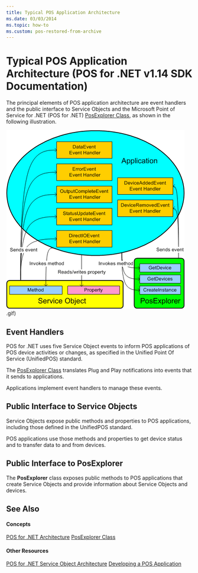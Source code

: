 ```yaml
---
title: Typical POS Application Architecture
ms.date: 03/03/2014
ms.topic: how-to
ms.custom: pos-restored-from-archive
---
```


# Typical POS Application Architecture (POS for .NET v1.14 SDK Documentation)

The principal elements of POS application architecture are event handlers and the public interface to Service Objects and the Microsoft Point of Service for .NET (POS for .NET) [PosExplorer Class](posexplorer-class.md), as shown in the following illustration.

![Diagram of event handlers and the public interface to Service Objects and POS for .NET](media/typical-pos-architecture.gif).gif)

## Event Handlers

POS for .NET uses five Service Object events to inform POS applications of POS device activities or changes, as specified in the Unified Point Of Service (UnifiedPOS) standard.

The [PosExplorer Class](posexplorer-class.md) translates Plug and Play notifications into events that it sends to applications.

Applications implement event handlers to manage these events.

## Public Interface to Service Objects

Service Objects expose public methods and properties to POS applications, including those defined in the UnifiedPOS standard.

POS applications use those methods and properties to get device status and to transfer data to and from devices.

## Public Interface to PosExplorer

The **PosExplorer** class exposes public methods to POS applications that create Service Objects and provide information about Service Objects and devices.

## See Also

#### Concepts

[POS for .NET Architecture](pos-for-net-architecture.md)
[PosExplorer Class](posexplorer-class.md)

#### Other Resources

[POS for .NET Service Object Architecture](pos-for-net-service-object-architecture.md)
[Developing a POS Application](developing-a-pos-application.md)
